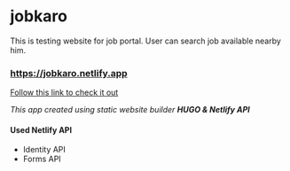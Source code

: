 # jobkaro

This is testing website for job portal. User can search job available nearby him.

### https://jobkaro.netlify.app
[Follow this link to check it out](https://jobkaro.netlify.app)

_This app created using static website builder **HUGO & Netlify API**_

#### Used Netlify API
- Identity API
- Forms API